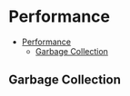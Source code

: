 # Performance

- [Performance](#performance)
  - [Garbage Collection](#garbage-collection)

## Garbage Collection
